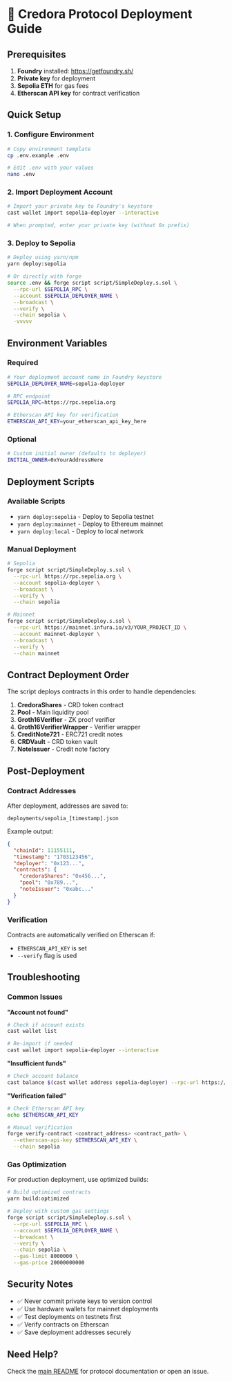 # 🚀 Credora Protocol Deployment Guide

## Prerequisites

1. **Foundry** installed: https://getfoundry.sh/
2. **Private key** for deployment
3. **Sepolia ETH** for gas fees
4. **Etherscan API key** for contract verification

## Quick Setup

### 1. Configure Environment

```bash
# Copy environment template
cp .env.example .env

# Edit .env with your values
nano .env
```

### 2. Import Deployment Account

```bash
# Import your private key to Foundry's keystore
cast wallet import sepolia-deployer --interactive

# When prompted, enter your private key (without 0x prefix)
```

### 3. Deploy to Sepolia

```bash
# Deploy using yarn/npm
yarn deploy:sepolia

# Or directly with forge
source .env && forge script script/SimpleDeploy.s.sol \
  --rpc-url $SEPOLIA_RPC \
  --account $SEPOLIA_DEPLOYER_NAME \
  --broadcast \
  --verify \
  --chain sepolia \
  -vvvvv
```

## Environment Variables

### Required

```bash
# Your deployment account name in Foundry keystore
SEPOLIA_DEPLOYER_NAME=sepolia-deployer

# RPC endpoint
SEPOLIA_RPC=https://rpc.sepolia.org

# Etherscan API key for verification
ETHERSCAN_API_KEY=your_etherscan_api_key_here
```

### Optional

```bash
# Custom initial owner (defaults to deployer)
INITIAL_OWNER=0xYourAddressHere
```

## Deployment Scripts

### Available Scripts

- `yarn deploy:sepolia` - Deploy to Sepolia testnet
- `yarn deploy:mainnet` - Deploy to Ethereum mainnet
- `yarn deploy:local` - Deploy to local network

### Manual Deployment

```bash
# Sepolia
forge script script/SimpleDeploy.s.sol \
  --rpc-url https://rpc.sepolia.org \
  --account sepolia-deployer \
  --broadcast \
  --verify \
  --chain sepolia

# Mainnet
forge script script/SimpleDeploy.s.sol \
  --rpc-url https://mainnet.infura.io/v3/YOUR_PROJECT_ID \
  --account mainnet-deployer \
  --broadcast \
  --verify \
  --chain mainnet
```

## Contract Deployment Order

The script deploys contracts in this order to handle dependencies:

1. **CredoraShares** - CRD token contract
2. **Pool** - Main liquidity pool
3. **Groth16Verifier** - ZK proof verifier
4. **Groth16VerifierWrapper** - Verifier wrapper
5. **CreditNote721** - ERC721 credit notes
6. **CRDVault** - CRD token vault
7. **NoteIssuer** - Credit note factory

## Post-Deployment

### Contract Addresses

After deployment, addresses are saved to:
```
deployments/sepolia_[timestamp].json
```

Example output:
```json
{
  "chainId": 11155111,
  "timestamp": "1703123456",
  "deployer": "0x123...",
  "contracts": {
    "credoraShares": "0x456...",
    "pool": "0x789...",
    "noteIssuer": "0xabc..."
  }
}
```

### Verification

Contracts are automatically verified on Etherscan if:
- `ETHERSCAN_API_KEY` is set
- `--verify` flag is used

## Troubleshooting

### Common Issues

**"Account not found"**
```bash
# Check if account exists
cast wallet list

# Re-import if needed
cast wallet import sepolia-deployer --interactive
```

**"Insufficient funds"**
```bash
# Check account balance
cast balance $(cast wallet address sepolia-deployer) --rpc-url https://rpc.sepolia.org
```

**"Verification failed"**
```bash
# Check Etherscan API key
echo $ETHERSCAN_API_KEY

# Manual verification
forge verify-contract <contract_address> <contract_path> \
  --etherscan-api-key $ETHERSCAN_API_KEY \
  --chain sepolia
```

### Gas Optimization

For production deployment, use optimized builds:

```bash
# Build optimized contracts
yarn build:optimized

# Deploy with custom gas settings
forge script script/SimpleDeploy.s.sol \
  --rpc-url $SEPOLIA_RPC \
  --account $SEPOLIA_DEPLOYER_NAME \
  --broadcast \
  --verify \
  --chain sepolia \
  --gas-limit 8000000 \
  --gas-price 20000000000
```

## Security Notes

- ✅ Never commit private keys to version control
- ✅ Use hardware wallets for mainnet deployments
- ✅ Test deployments on testnets first
- ✅ Verify contracts on Etherscan
- ✅ Save deployment addresses securely

## Need Help?

Check the [main README](../README.md) for protocol documentation or open an issue.
